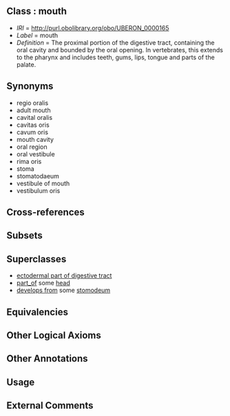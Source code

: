 
## Class : mouth

 * *IRI* = http://purl.obolibrary.org/obo/UBERON_0000165
 * *Label* = mouth
 * *Definition* = The proximal portion of the digestive tract, containing the oral cavity and bounded by the oral opening. In vertebrates, this extends to the pharynx and includes teeth, gums, lips, tongue and parts of the palate.

## Synonyms

 * regio oralis
 * adult mouth
 * cavital oralis
 * cavitas oris
 * cavum oris
 * mouth cavity
 * oral region
 * oral vestibule
 * rima oris
 * stoma
 * stomatodaeum
 * vestibule of mouth
 * vestibulum oris

## Cross-references


## Subsets


## Superclasses

 * [ectodermal part of digestive tract](../../UBERON/06/UBERON_0004906.md)
 * [part_of](../../BFO/50/BFO_0000050.md) some [head](../../UBERON/33/UBERON_0000033.md)
 * [develops from](../../RO/02/RO_0002202.md) some [stomodeum](../../UBERON/30/UBERON_0000930.md)

## Equivalencies


## Other Logical Axioms


## Other Annotations


## Usage


## External Comments

